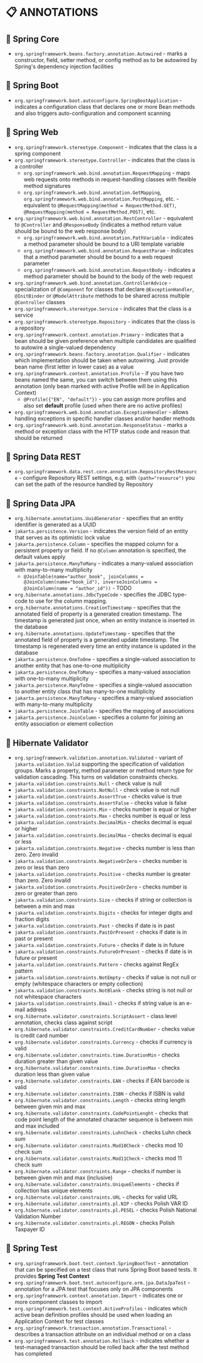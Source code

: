 # :clipboard: ANNOTATIONS

## :pushpin: Spring Core

* `org.springframework.beans.factory.annotation.Autowired` - marks a constructor, field, setter method, or config method as to be autowired by Spring's dependency injection facilities

## :pushpin: Spring Boot

* `org.springframework.boot.autoconfigure.SpringBootApplication` - indicates a configuration class that declares one or more Bean methods and also triggers auto-configuration and component scanning

## :pushpin: Spring Web

* `org.springframework.stereotype.Component` - indicates that the class is a spring component
* `org.springframework.stereotype.Controller` - indicates that the class is a controller
  * `org.springframework.web.bind.annotation.RequestMapping` - maps web requests onto methods in request-handling classes with flexible method signatures
  * `org.springframework.web.bind.annotation.GetMapping`, `org.springframework.web.bind.annotation.PostMapping`, etc. - equivalent to `@RequestMapping(method = RequestMethod.GET)`, `@RequestMapping(method = RequestMethod.POST)`, etc.
* `org.springframework.web.bind.annotation.RestController` - equivalent to `@Controller` and `@ResponseBody` (indicates a method return value should be bound to the web response body)
  * `org.springframework.web.bind.annotation.PathVariable` - indicates a method parameter should be bound to a URI template variable
  * `org.springframework.web.bind.annotation.RequestParam` - indicates that a method parameter should be bound to a web request parameter
  * `org.springframework.web.bind.annotation.RequestBody` - indicates a method parameter should be bound to the body of the web request
* `org.springframework.web.bind.annotation.ControllerAdvice` - specialization of `@Component` for classes that declare `@ExceptionHandler`, `@InitBinder` or `@ModelAttribute` methods to be shared across multiple `@Controller` classes
* `org.springframework.stereotype.Service` - indicates that the class is a service
* `org.springframework.stereotype.Repository` - indicates that the class is a repository
* `org.springframework.context.annotation.Primary` - indicates that a bean should be given preference when multiple candidates are qualified to autowire a single-valued dependency
* `org.springframework.beans.factory.annotation.Qualifier` - indicates which implementation should be taken when autowiring. Just provide bean name (first letter in lower case) as a value
* `org.springframework.context.annotation.Profile` - if you have two beans named the same, you can switch between them using this annotation (only bean marked with active Profile will be in Application Context)
  * `@Profile({"EN", "default"})` - you can assign more profiles and also set **default** profile (used when there are no active profiles)
* `org.springframework.web.bind.annotation.ExceptionHandler` - allows handling exceptions in specific handler classes and/or handler methods
* `org.springframework.web.bind.annotation.ResponseStatus` - marks a method or exception class with the HTTP status code and reason that should be returned

## :pushpin: Spring Data REST

* `org.springframework.data.rest.core.annotation.RepositoryRestResource` - configure Repository REST settings, e.g. with `(path="resource")` you can set the path of the resource handled by Repository

## :pushpin: Spring Data JPA

* `org.hibernate.annotations.UuidGenerator` - specifies that an entity identifier is generated as a UUID
* `jakarta.persistence.Version` - indicates the version field of an entity that serves as its optimistic lock value
* `jakarta.persistence.Column` - specifies the mapped column for a persistent property or field. If no `@Column` annotation is specified, the default values apply
* `jakarta.persistence.ManyToMany` - indicates a many-valued association with many-to-many multiplicity
  * `@JoinTable(name="author_book", joinColumns = @JoinColumn(name="book_id"), inverseJoinColumns = @JoinColumn(name = "author_id"))` - TODO
* `org.hibernate.annotations.JdbcTypeCode` - specifies the JDBC type-code to use for the column mapping. 
* `org.hibernate.annotations.CreationTimestamp` - specifies that the annotated field of property is a generated creation timestamp. The timestamp is generated just once, when an entity instance is inserted in the database
* `org.hibernate.annotations.UpdateTimestamp` - specifies that the annotated field of property is a generated update timestamp. The timestamp is regenerated every time an entity instance is updated in the database
* `jakarta.persistence.OneToOne` - specifies a single-valued association to another entity that has one-to-one multiplicity
* `jakarta.persistence.OneToMany` - specifies a many-valued association with one-to-many multiplicity
* `jakarta.persistence.ManyToOne` - specifies a single-valued association to another entity class that has many-to-one multiplicity
* `jakarta.persistence.ManyToMany` - specifies a many-valued association with many-to-many multiplicity
* `jakarta.persistence.JoinTable` - specifies the mapping of associations
* `jakarta.persistence.JoinColumn` - specifies a column for joining an entity association or element collection

## :pushpin: Hibernate Validator

* `org.springframework.validation.annotation.Validated` - variant of `jakarta.validation.Valid` supporting the specification of validation groups. Marks a property, method parameter or method return type for validation cascading. This turns on validation constraints checks.
* `jakarta.validation.constraints.Null` - check value is null
* `jakarta.validation.constraints.NotNull` - check value is not null
* `jakarta.validation.constraints.AssertTrue` - checks value is true
* `jakarta.validation.constraints.AssertFalse` - checks value is false
* `jakarta.validation.constraints.Min` - checks number is equal or higher
* `jakarta.validation.constraints.Max` - checks number is equal or less
* `jakarta.validation.constraints.DecimalMin` - checks decimal is equal or higher
* `jakarta.validation.constraints.DecimalMax` - checks decimal is equal or less
* `jakarta.validation.constraints.Negative` - checks number is less than zero. Zero invalid
* `jakarta.validation.constraints.NegativeOrZero` - checks number is zero or less than zero
* `jakarta.validation.constraints.Positive` - checks number is greater than zero. Zero invalid
* `jakarta.validation.constraints.PositiveOrZero` - checks number is zero or greater than zero
* `jakarta.validation.constraints.Size` - checks if string or collection is between a min and max
* `jakarta.validation.constraints.Digits` - checks for integer digits and fraction digits
* `jakarta.validation.constraints.Past` - checks if date is in past
* `jakarta.validation.constraints.PastOrPresent` - checks if date is in past or present
* `jakarta.validation.constraints.Future` - checks if date is in future
* `jakarta.validation.constraints.FutureOrPresent` - checks if date is in future or present
* `jakarta.validation.constraints.Pattern` - checks against RegEx pattern
* `jakarta.validation.constraints.NotEmpty` - checks if value is not null or empty (whitespace characters or empty collection)
* `jakarta.validation.constraints.NotBlank` - checks string is not null or not whitespace characters
* `jakarta.validation.constraints.Email` - checks if string value is an e-mail address
* `org.hibernate.validator.constraints.ScriptAssert` - class level annotation, checks class against script
* `org.hibernate.validator.constraints.CreditCardNumber` - checks value is credit card number
* `org.hibernate.validator.constraints.Currency` - checks if currency is valid
* `org.hibernate.validator.constraints.time.DurationMin` - checks duration greater than given value
* `org.hibernate.validator.constraints.time.DurationMax` - checks duration less than given value
* `org.hibernate.validator.constraints.EAN` - checks if EAN barcode is valid
* `org.hibernate.validator.constraints.ISBN` - checks if ISBN is valid
* `org.hibernate.validator.constraints.Length` - checks string length between given min and max
* `org.hibernate.validator.constraints.CodePointLenght` - checks that code point length of the annotated character sequence is between min and max included
* `org.hibernate.validator.constraints.LuhnCheck` - checks Luhn check sum
* `org.hibernate.validator.constraints.Mod10Check` - checks mod 10 check sum
* `org.hibernate.validator.constraints.Mod11Check` - checks mod 11 check sum
* `org.hibernate.validator.constraints.Range` - checks if number is between given min and max (inclusive)
* `org.hibernate.validator.constraints.UniqueElements` - checks if collection has unique elements
* `org.hibernate.validator.constraints.URL` - checks for valid URL
* `org.hibernate.validator.constraints.pl.NIP` - checks Polish VAR ID
* `org.hibernate.validator.constraints.pl.PESEL` - checks Polish National Validation Number
* `org.hibernate.validator.constraints.pl.REGON` - checks Polish Taxpayer ID

## :pushpin: Spring Test

* `org.springframework.boot.test.context.SpringBootTest` - annotation that can be specified on a test class that runs Spring Boot based tests. It provides **Spring Test Context**
* `org.springframework.boot.test.autoconfigure.orm.jpa.DataJpaTest` - annotation for a JPA test that focuses only on JPA components
* `org.springframework.context.annotation.Import` - indicates one or more component classes to import
* `org.springframework.test.context.ActiveProfiles` - indicates which active bean definition profiles should be used when loading an Application Context for test classes
* `org.springframework.transaction.annotation.Transactional` - describes a transaction attribute on an individual method or on a class
* `org.springframework.test.annotation.Rollback` - indicates whether a test-managed transaction should be rolled back after the test method has completed
